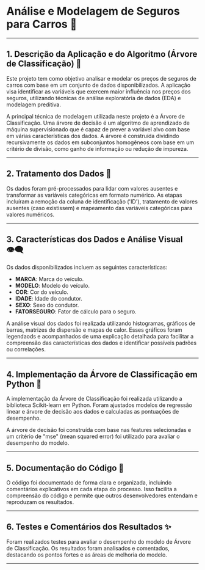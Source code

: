 # **Análise e Modelagem de Seguros para Carros 🚗**

---

## **1. Descrição da Aplicação e do Algoritmo (Árvore de Classificação) 🌳**

Este projeto tem como objetivo analisar e modelar os preços de seguros de carros com base em um conjunto de dados disponibilizados. A aplicação visa identificar as variáveis que exercem maior influência nos preços dos seguros, utilizando técnicas de análise exploratória de dados (EDA) e modelagem preditiva.

A principal técnica de modelagem utilizada neste projeto é a Árvore de Classificação. Uma árvore de decisão é um algoritmo de aprendizado de máquina supervisionado que é capaz de prever a variável alvo com base em várias características dos dados. A árvore é construída dividindo recursivamente os dados em subconjuntos homogêneos com base em um critério de divisão, como ganho de informação ou redução de impureza.

---

## **2. Tratamento dos Dados 🎲**

Os dados foram pré-processados para lidar com valores ausentes e transformar as variáveis categóricas em formato numérico. As etapas incluíram a remoção da coluna de identificação ('ID'), tratamento de valores ausentes (caso existissem) e mapeamento das variáveis categóricas para valores numéricos.

---

## **3. Características dos Dados e Análise Visual 👁‍🗨**

Os dados disponibilizados incluem as seguintes características:

- **MARCA**: Marca do veículo.
- **MODELO**: Modelo do veículo.
- **COR**: Cor do veículo.
- **IDADE**: Idade do condutor.
- **SEXO**: Sexo do condutor.
- **FATORSEGURO**: Fator de cálculo para o seguro.

A análise visual dos dados foi realizada utilizando histogramas, gráficos de barras, matrizes de dispersão e mapas de calor. Esses gráficos foram legendaods e acompanhados de uma explicação detalhada para facilitar a compreensão das características dos dados e identificar possíveis padrões ou correlações.

---

## **4. Implementação da Árvore de Classificação em Python 🐍**

A implementação da Árvore de Classificação foi realizada utilizando a biblioteca Scikit-learn em Python. Foram ajustados modelos de regressão linear e árvore de decisão aos dados e calculadas as pontuações de desempenho.

A árvore de decisão foi construída com base nas features selecionadas e um critério de "mse" (mean squared error) foi utilizado para avaliar o desempenho do modelo.

---

## **5. Documentação do Código 📃**

O código foi documentado de forma clara e organizada, incluindo comentários explicativos em cada etapa do processo. Isso facilita a compreensão do código e permite que outros desenvolvedores entendam e reproduzam os resultados.

---

## **6. Testes e Comentários dos Resultados ✨**

Foram realizados testes para avaliar o desempenho do modelo de Árvore de Classificação. Os resultados foram analisados e comentados, destacando os pontos fortes e as áreas de melhoria do modelo.

---
